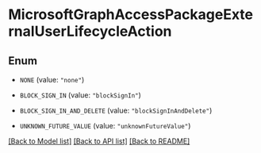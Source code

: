 # MicrosoftGraphAccessPackageExternalUserLifecycleAction

## Enum


* `NONE` (value: `"none"`)

* `BLOCK_SIGN_IN` (value: `"blockSignIn"`)

* `BLOCK_SIGN_IN_AND_DELETE` (value: `"blockSignInAndDelete"`)

* `UNKNOWN_FUTURE_VALUE` (value: `"unknownFutureValue"`)


[[Back to Model list]](../README.md#documentation-for-models) [[Back to API list]](../README.md#documentation-for-api-endpoints) [[Back to README]](../README.md)


